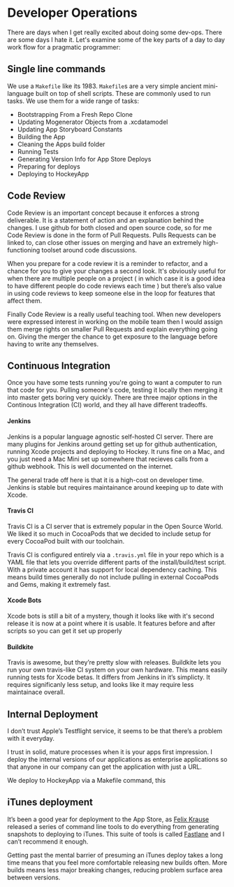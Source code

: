 # Developer Operations

There are days when I get really excited about doing some dev-ops. There are some days I hate it. Let's examine some of the key parts of a day to day work flow for a pragmatic programmer:

## Single line commands

We use a `Makefile` like its 1983. `Makefile`s are a very simple ancient mini-language built on top of shell scripts. These are commonly used to run tasks. We use them for a wide range of tasks:

  * Bootstrapping From a Fresh Repo Clone
  * Updating Mogenerator Objects from a .xcdatamodel
  * Updating App Storyboard Constants
  * Building the App
  * Cleaning the Apps build folder
  * Running Tests
  * Generating Version Info for App Store Deploys
  * Preparing for deploys
  * Deploying to HockeyApp

## Code Review

Code Review is an important concept because it enforces a strong deliverable. It is a statement of action and an explanation behind the changes. I use github for both closed and open source code, so for me Code Review is done in the form of Pull Requests. Pulls Requests can be linked to, can close other issues on merging and have an extremely high-functioning toolset around code discussions.

When you prepare for a code review it is a reminder to refactor, and a chance for you to give your changes a second look. It's obviously useful for when there are multiple people on a project ( in which case it is a good idea to have different people do code reviews each time ) but there’s also value in using code reviews to keep someone else in the loop for features that affect them.

Finally Code Review is a really useful teaching tool. When new developers were expressed interest in working on the mobile team then I would assign them merge rights on smaller Pull Requests and explain everything going on. Giving the merger the chance to get exposure to the language before having to write any themselves.

## Continuous Integration

Once you have some tests running you're going to want a computer to run that code for you. Pulling someone's code, testing it locally then merging it into master gets boring very quickly. There are three major options in the Continous Integration (CI) world, and they all have different tradeoffs.

#### Jenkins

Jenkins is a popular language agnostic self-hosted CI server. There are many plugins for Jenkins around getting set up for github authentication, running Xcode projects and deploying to Hockey. It runs fine on a Mac, and you just need a Mac Mini set up somewhere that recieves calls from a github webhook. This is well documented on the internet.

The general trade off here is that it is a high-cost on developer time. Jenkins is stable but requires maintainance around keeping up to date with Xcode.  

#### Travis CI

Travis CI is a CI server that is extremely popular in the Open Source World. We liked it so much in CocoaPods that we decided to include setup for every CocoaPod built with our toolchain.

Travis CI is configured entirely via a `.travis.yml` file in your repo which is a YAML file that lets you override different parts of the install/build/test script. With a private account it has support for local dependency caching. This means build times generally do not include pulling in external CocoaPods and Gems, making it extremely fast.

#### Xcode Bots

Xcode bots is still a bit of a mystery, though it looks like with it's second release it is now at a point where it is usable. It features before and after scripts so you can get it set up properly 

#### Buildkite 

Travis is awesome, but they’re pretty slow with releases. Buildkite lets you run your own travis-like CI system on your own hardware. This means easily running tests for Xcode betas. It differs from Jenkins in it’s simplicty. It requires significanly less setup, and looks like it may require less maintainace overall.

## Internal Deployment

I don’t trust Apple’s Testflight service, it seems to be that there’s a problem with it everyday.

I trust in solid, mature processes when it is your apps first impression. I deploy the internal versions of our applications as enterprise applications so that anyone in our company can get the application with just a URL.

We deploy to HockeyApp via a Makefile command, this 

## iTunes deployment

It’s been a good year for deployment to the App Store, as [Felix Krause](http://www.krausefx.com) released a series of command line tools to do everything from generating snapshots to deploying to iTunes. This suite of tools is called [Fastlane](https://fastlane.tools) and I can’t recommend it enough.

Getting past the mental barrier of presuming an iTunes deploy takes a long time means that you feel more comfortable releasing new builds often. More builds means less major breaking changes,  reducing problem surface area between versions.